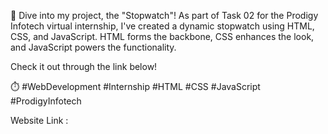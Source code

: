 🚀 Dive into my project, the "Stopwatch"! As part of Task 02 for the Prodigy Infotech virtual internship, I've created a dynamic stopwatch using HTML, CSS, and JavaScript. HTML forms the backbone, CSS enhances the look, and JavaScript powers the functionality.

Check it out through the link below!

⏱️ #WebDevelopment #Internship #HTML #CSS #JavaScript #ProdigyInfotech

Website Link : 
